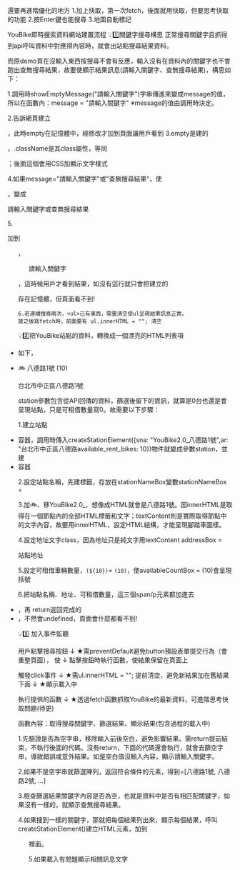 
還要再進階優化的地方
1.加上快取，第一次fetch，後面就用快取，但要思考快取的功能
2.按Enter鍵也能搜尋
3.地圖自動標記

YouBike即時搜索資料網站建置流程
💡1️⃣關鍵字搜尋構思
   正常搜尋關鍵字且抓得到api呼叫資料中對應得內容時，就會出站點搜尋結果資料。

   而原demo頁在沒輸入東西按搜尋不會有反應，輸入沒有在資料內的關鍵字也不會跑出查無搜尋結果，故要使顯示結果訊息(請輸入關鍵字、查無搜尋結果)，構思如下：

   1.調用時showEmptyMessage("請輸入關鍵字")字串傳進來變成message的值，所以在函數內：message = "請輸入關鍵字"
	 ※message的值由調用時決定。

   2.告訴網頁建立<p>，此時empty在記憶體中，經修改才加到頁面讓用戶看到
   3.empty是建的<p>，.className是其class屬性，等同<p class="empty"></p>；後面這個會用CSS加顯示文字樣式

   4.如果message="請輸入關鍵字"或"查無搜尋結果"，使<p class="empty"></p>，變成<p class="empty">請輸入關鍵字或查無搜尋結果</p>

   5.<p>加到<ul>，<ul><p class="empty">請輸入關鍵字</p></ul>，這時候用戶才看到結果，如沒有這行就只會把建立的<p>存在記憶體，但頁面看不到!

	6.若連續搜尋兩次，<ul>已有東西，需要清空使ul呈現結果訊息正常。
	故之後寫fetch時，前面要有 ul.innerHTML = ""; 清空

💡2️⃣把YouBike站點的資料，轉換成一個漂亮的HTML列表項<li>如下，

  <li>
    <span class="station-name">🚲 八德路1號</span>
    <span class="available-count">(10)</span>
    <p class="station-address">台北市中正區八德路1號</p>
  </li>

  station參數包含從API回傳的資料，篩選後留下的資訊，就算是0台也還是會呈現站點，只是可租借數量寫0。故需要以下步驟：

   1.建立站點<li>容器，調用時傳入createStationElement({sna: "YouBike2.0_八德路1號",ar: "台北市中正區八德路available_rent_bikes: 10})物件就變成參數station，並建<li>容器

   2.設定站點名稱，先建<span>標籤，存放在stationNameBox變數stationNameBox = <span class="station-name"></span>

   3.加🚲、移YouBike2.0_，想像成HTML就會是<i class="fas fa-bicycle"></i>八德路1號。因innerHTML是取得在一個節點內的全部HTML標籤和文字；textContent則是實際取得節點中的文字內容，故要用innerHTML，設定HTML結構，才能呈現腳踏車圖樣。

   4.設定地址文字class，因為地址只是純文字用textContent
   addressBox = <p class="station-address">站點地址</p>

   5.設定可租借車輛數量，`(${10})`= `(10)`，使availableCountBox = <span class="available-count">(10)</span>會呈現括號

   6.把站點名稱、地址、可租借數量，這三個span/p元素都加進去<li>，再
   return返回完成的<li>，不然會undefined，頁面會什麼都看不到!

💡3️⃣ 加入事件監聽

  用戶點擊搜尋按鈕
  ↓ ★需preventDefault避免button預設表單提交行為（會重整頁面）， 使
  ↓   點擊按鈕時執行函數，使結果保留在頁面上

  觸發click事件
  ↓ ★需ul.innerHTML = ""; 提前清空，避免新結果加在舊結果下面
  ↓ ★顯示載入中

  執行提供的函數
  ↓ ★透過fetch函數抓取YouBike的最新資料，可進階思考快取問題(待更)

  函數內容：取得搜尋關鍵字、篩選結果、顯示結果(包含過程的載入中)

  1.先驗證是否為空字串，移除輸入前後空白，避免影響結果。需return提前結束，不執行後面的代碼。沒有return，下面的代碼還會執行，就會去篩空字串，導致錯誤或意外結果。如是空白值沒輸入內容，顯示請輸入關鍵字。

  2.如果不是空字串就篩選陣列，返回符合條件的元素，得到=[八德路1號, 八德路2號, ...]

  3.檢查篩選結果關鍵字內容是否為空，也就是資料中是否有相匹配關鍵字，如果沒有一樣的，就顯示查無搜尋結果。

  4.如果搜到一樣的關鍵字，那就把每個結果列出來，顯示每個結果，呼叫createStationElement()建立HTML元素，加到<ul>裡面。

  5.如果載入有問題顯示相關訊息文字

  